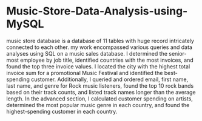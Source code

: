 # Music-Store-Data-Analysis-using-MySQL
music store database is a database of 11 tables with huge record intricately connected to each other.
my work encompassed various queries and data analyses using SQL on a music sales database. I determined the senior-most employee by job title, identified countries with the most invoices, and found the top three invoice values. I located the city with the highest total invoice sum for a promotional Music Festival and identified the best-spending customer. Additionally, I queried and ordered email, first name, last name, and genre for Rock music listeners, found the top 10 rock bands based on their track counts, and listed track names longer than the average length. In the advanced section, I calculated customer spending on artists, determined the most popular music genre in each country, and found the highest-spending customer in each country.
